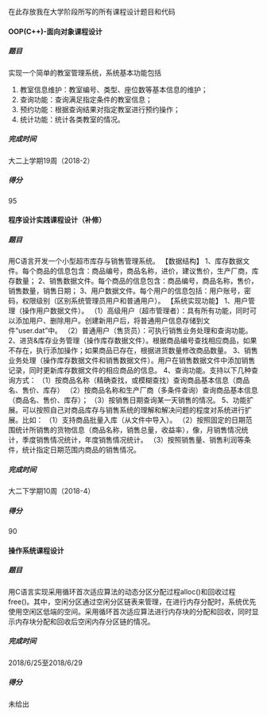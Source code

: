 在此存放我在大学阶段所写的所有课程设计题目和代码

#### OOP(C++)-面向对象课程设计

##### 题目
实现一个简单的教室管理系统，系统基本功能包括
1) 教室信息维护：教室编号、类型、座位数等基本信息的维护；
2) 查询功能：查询满足指定条件的教室信息；
3) 预约功能：根据查询结果对指定教室进行预约操作；
4) 统计功能：统计各类教室的情况。

##### 完成时间
大二上学期19周（2018-2）

##### 得分
95


#### 程序设计实践课程设计（补修）

##### 题目
用C语言开发一个小型超市库存与销售管理系统。
【数据结构】
1、库存数据文件。每个商品的信息包含：商品编号，商品名称，进价，建议售价，生产厂商，库存数量；
2、销售数据文件。每个商品的信息包含：商品编号，商品名称，售价，销售数量，销售日期；
3、用户数据文件。每个用户的信息包括：用户账号，密码，权限级别（区别系统管理员用户和普通用户）。
【系统实现功能】
1、用户管理（操作用户数据文件）。
（1）高级用户（超市管理者）：具有所有功能，同时可以添加用户、删除用户。创建新用户后，将普通用户信息存储到文件“user.dat”中。
（2）普通用户（售货员）：可执行销售业务处理和查询功能。
2、进货&库存业务管理（操作库存数据文件）。根据商品编号查找相应商品，如果不存在，执行添加操作；如果商品已存在，根据进货数量修改商品数量。
3、销售业务处理（操作库存数据文件和销售数据文件）。用户在销售数据文件中添加销售记录，同时更新库存数据文件的相应商品的信息。
4、查询功能。支持以下几种查询方式：
（1）按商品名称（精确查找，或模糊查找）查询商品基本信息（商品名、售价、库存）
（2）按商品名称和生产厂商（多条件查询）查询商品基本信息（商品名、售价、库存）；
（3）按销售日期查询某一天销售的情况。
5、功能扩展。可以按照自己对商品库存与销售系统的理解和解决问题的程度对系统进行扩展。比如：
（1）支持商品批量入库（从文件中导入）。
（2）按照固定的日期范围统计所销售的货物信息（商品名称，销售总量，收益率），像，月销售情况统计，季度销售情况统计，年度销售情况统计。
（3）按照销售量、销售利润等条件，统计指定日期范围内商品的销售情况。

##### 完成时间
大二下学期10周（2018-4）

##### 得分
90


#### 操作系统课程设计

##### 题目
用C语言实现采用循环首次适应算法的动态分区分配过程alloc()和回收过程free()。其中，空闲分区通过空闲分区链表来管理，在进行内存分配时，系统优先使用空闲区低端的空间。采用循环首次适应算法进行内存块的分配和回收，同时显示内存块分配和回收后空闲内存分区链的情况。
##### 完成时间
2018/6/25至2018/6/29
##### 得分
未给出
